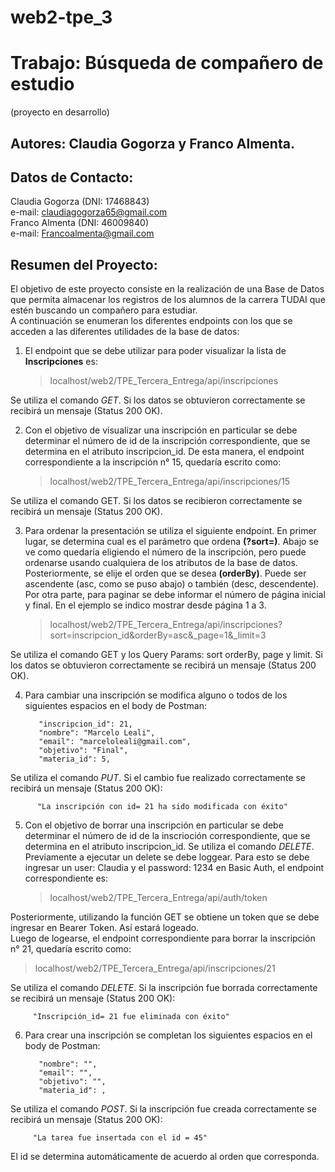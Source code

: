 # web2-tpe_3

# Trabajo: Búsqueda de compañero de estudio
(proyecto en desarrollo)

   ## Autores: Claudia Gogorza y Franco Almenta.

##  Datos de Contacto:  ##
Claudia Gogorza (DNI: 17468843)  
e-mail: claudiagogorza65@gmail.com  
Franco Almenta (DNI: 46009840)  
e-mail: Francoalmenta@gmail.com  
## Resumen del Proyecto: ##  
El objetivo de este proyecto consiste en la realización de una Base de Datos que permita almacenar 
los registros de los alumnos de la carrera TUDAI que estén buscando un compañero para estudiar.  
A continuación se enumeran los diferentes endpoints con los que se acceden a las diferentes utilidades de la base de datos: 
1) El endpoint que se debe utilizar para poder visualizar la lista de **Inscripciones** es:
   
   > localhost/web2/TPE_Tercera_Entrega/api/inscripciones

Se utiliza el comando *GET*. Si los datos se obtuvieron correctamente se recibirá un mensaje (Status 200 OK).

2) Con el objetivo de visualizar una inscripción en particular se debe determinar el número de id
   de la inscripción correspondiente, que se determina en el atributo inscripcion_id. De esta manera, el endpoint correspondiente a la inscripción n° 15, quedaría escrito como:

   > localhost/web2/TPE_Tercera_Entrega/api/inscripciones/15
   
Se utiliza el comando GET. Si los datos se recibieron correctamente se recibirá un mensaje (Status 200 OK).
    
3) Para ordenar la presentación se utiliza el siguiente endpoint. En primer lugar, se determina cual es el parámetro que ordena **(?sort=)**. Abajo se ve como quedaría eligiendo el número de la inscripción, pero puede ordenarse usando cualquiera de los atributos de la base de datos. Posteriormente, se elije el orden que se desea **(orderBy)**. Puede ser ascendente (asc, como se puso abajo) o también (desc, descendente). Por otra parte, para paginar se debe informar el número de página inicial y final. En el ejemplo se indico mostrar desde página 1 a 3.

   > localhost/web2/TPE_Tercera_Entrega/api/inscripciones?sort=inscripcion_id&orderBy=asc&_page=1&_limit=3
   
Se utiliza el comando GET y los Query Params: sort orderBy, page y limit. Si los datos se obtuvieron correctamente se recibirá un mensaje (Status 200 OK). 

4) Para cambiar una inscripción se modifica alguno o todos de los siguientes espacios en el body de Postman:

          "inscripcion_id": 21,
          "nombre": "Marcelo Leali",  
          "email": "marceloleali@gmail.com",  
          "objetivo": "Final",  
          "materia_id": 5,

Se utiliza el comando *PUT*. Si el cambio fue realizado correctamente se recibirá un mensaje (Status 200 OK):  
  
          "La inscripción con id= 21 ha sido modificada con éxito"

5) Con el objetivo de borrar una inscripción en particular se debe determinar el número de id de la inscrioción correspondiente,
que se determina en el atributo inscripcion_id. Se utiliza el comando *DELETE*.
Previamente a ejecutar un delete se debe loggear. Para esto se debe ingresar un user: Claudia y el password: 1234 en Basic Auth,
el endpoint correspondiente es:

   > localhost/web2/TPE_Tercera_Entrega/api/auth/token
   
Posteriormente, utilizando la función GET se obtiene un token que se debe ingresar en Bearer Token. Así estará logeado.  
Luego de logearse, el endpoint correspondiente para borrar la inscripción n° 21, quedaría escrito como:  

   > localhost/web2/TPE_Tercera_Entrega/api/inscripciones/21

Se utiliza el comando *DELETE*. Si la inscripción fue borrada correctamente se recibirá un mensaje (Status 200 OK): 

         "Inscripción_id= 21 fue eliminada con éxito"

6) Para crear una inscripción se completan los siguientes espacios en el body de Postman:  

          "nombre": "",  
          "email": "",  
          "objetivo": "",  
          "materia_id": ,

Se utiliza el comando *POST*. Si la inscripción fue creada correctamente se recibirá un mensaje (Status 200 OK):  

         "La tarea fue insertada con el id = 45"

El id se determina automáticamente de acuerdo al orden que corresponda.

